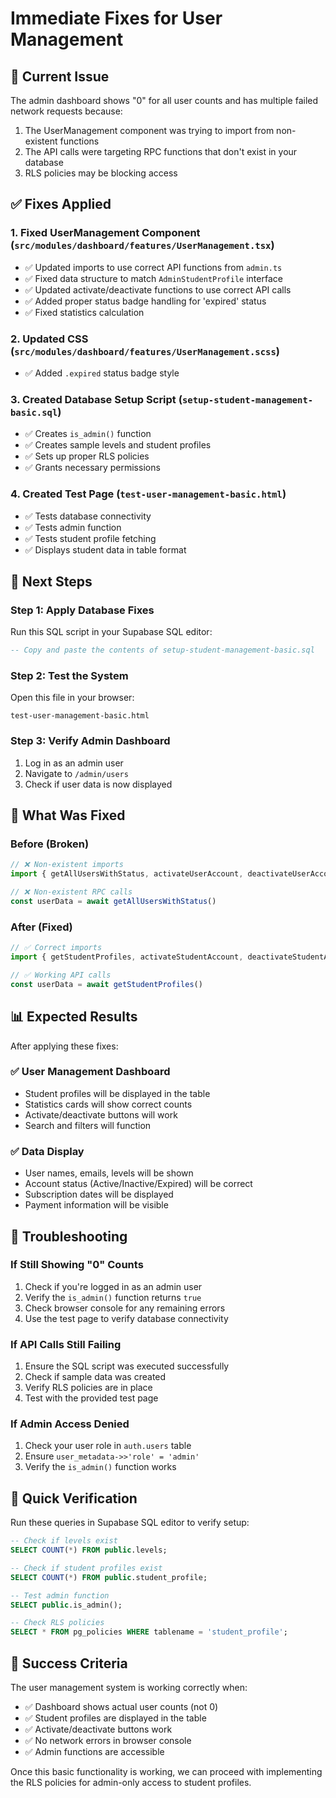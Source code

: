 # Immediate Fixes for User Management

## 🚨 **Current Issue**
The admin dashboard shows "0" for all user counts and has multiple failed network requests because:
1. The UserManagement component was trying to import from non-existent functions
2. The API calls were targeting RPC functions that don't exist in your database
3. RLS policies may be blocking access

## ✅ **Fixes Applied**

### 1. **Fixed UserManagement Component** (`src/modules/dashboard/features/UserManagement.tsx`)
- ✅ Updated imports to use correct API functions from `admin.ts`
- ✅ Fixed data structure to match `AdminStudentProfile` interface
- ✅ Updated activate/deactivate functions to use correct API calls
- ✅ Added proper status badge handling for 'expired' status
- ✅ Fixed statistics calculation

### 2. **Updated CSS** (`src/modules/dashboard/features/UserManagement.scss`)
- ✅ Added `.expired` status badge style

### 3. **Created Database Setup Script** (`setup-student-management-basic.sql`)
- ✅ Creates `is_admin()` function
- ✅ Creates sample levels and student profiles
- ✅ Sets up proper RLS policies
- ✅ Grants necessary permissions

### 4. **Created Test Page** (`test-user-management-basic.html`)
- ✅ Tests database connectivity
- ✅ Tests admin function
- ✅ Tests student profile fetching
- ✅ Displays student data in table format

## 🚀 **Next Steps**

### **Step 1: Apply Database Fixes**
Run this SQL script in your Supabase SQL editor:
```sql
-- Copy and paste the contents of setup-student-management-basic.sql
```

### **Step 2: Test the System**
Open this file in your browser:
```
test-user-management-basic.html
```

### **Step 3: Verify Admin Dashboard**
1. Log in as an admin user
2. Navigate to `/admin/users`
3. Check if user data is now displayed

## 🔧 **What Was Fixed**

### **Before (Broken)**
```typescript
// ❌ Non-existent imports
import { getAllUsersWithStatus, activateUserAccount, deactivateUserAccount } from '@/lib/api/userManagement'

// ❌ Non-existent RPC calls
const userData = await getAllUsersWithStatus()
```

### **After (Fixed)**
```typescript
// ✅ Correct imports
import { getStudentProfiles, activateStudentAccount, deactivateStudentAccount } from '@/lib/api/admin'

// ✅ Working API calls
const userData = await getStudentProfiles()
```

## 📊 **Expected Results**

After applying these fixes:

### ✅ **User Management Dashboard**
- Student profiles will be displayed in the table
- Statistics cards will show correct counts
- Activate/deactivate buttons will work
- Search and filters will function

### ✅ **Data Display**
- User names, emails, levels will be shown
- Account status (Active/Inactive/Expired) will be correct
- Subscription dates will be displayed
- Payment information will be visible

## 🐛 **Troubleshooting**

### **If Still Showing "0" Counts**
1. Check if you're logged in as an admin user
2. Verify the `is_admin()` function returns `true`
3. Check browser console for any remaining errors
4. Use the test page to verify database connectivity

### **If API Calls Still Failing**
1. Ensure the SQL script was executed successfully
2. Check if sample data was created
3. Verify RLS policies are in place
4. Test with the provided test page

### **If Admin Access Denied**
1. Check your user role in `auth.users` table
2. Ensure `user_metadata->>'role' = 'admin'`
3. Verify the `is_admin()` function works

## 📝 **Quick Verification**

Run these queries in Supabase SQL editor to verify setup:

```sql
-- Check if levels exist
SELECT COUNT(*) FROM public.levels;

-- Check if student profiles exist
SELECT COUNT(*) FROM public.student_profile;

-- Test admin function
SELECT public.is_admin();

-- Check RLS policies
SELECT * FROM pg_policies WHERE tablename = 'student_profile';
```

## 🎯 **Success Criteria**

The user management system is working correctly when:
- ✅ Dashboard shows actual user counts (not 0)
- ✅ Student profiles are displayed in the table
- ✅ Activate/deactivate buttons work
- ✅ No network errors in browser console
- ✅ Admin functions are accessible

Once this basic functionality is working, we can proceed with implementing the RLS policies for admin-only access to student profiles.

